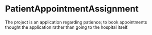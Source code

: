 # PatientAppointmentAssignment
The project is an application regarding patience; to book appointments thought the application rather than going to the hospital itself.
